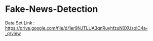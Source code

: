 # Fake-News-Detection

Data Set Link : https://drive.google.com/file/d/1er9NJTLUA3qnRuyhfzuN0XUsoIC4a-_q/view
